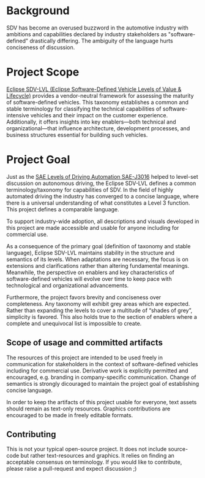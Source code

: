 # Background
SDV has become an overused buzzword in the automotive industry with ambitions and capabilities declared by industry stakeholders as "software-defined" drastically differing. The ambiguity of the language hurts conciseness of discussion.

# Project Scope
[Eclipse SDV-LVL (Eclipse Software-Defined Vehicle Levels of Value & Lifecycle)](https://github.com/eclipse-sdv-lvl) provides a vendor-neutral framework for assessing the maturity of software-defined vehicles. This taxonomy establishes a common and stable terminology for classifying the technical capabilities of software-intensive vehicles and their impact on the customer experience. Additionally, it offers insights into key enablers—both technical and organizational—that influence architecture, development processes, and business structures essential for building such vehicles.

# Project Goal
Just as the [SAE Levels of Driving Automation SAE-J3016](https://www.sae.org/blog/sae-j3016-update) helped to level-set discussion on autonomous driving, the Eclipse SDV-LVL defines a common terminology/taxonomy for capabilities of SDV. In the field of highly automated driving the industry has converged to a concise language, where there is a universal understanding of what constitutes a Level 3 function. This project defines a comparable language.

To support industry-wide adoption, all descriptions and visuals developed in this project are made accessible and usable for anyone including for commercial use.

As a consequence of the primary goal (definition of taxonomy and stable language), Eclipse SDV-LVL maintains stability in the structure and semantics of its levels. When adaptations are necessary, the focus is on extensions and clarifications rather than altering fundamental meanings. Meanwhile, the perspective on enablers and key characteristics of software-defined vehicles will evolve over time to keep pace with technological and organizational advancements.

Furthermore, the project favors brevity and conciseness over completeness. Any taxonomy will exhibit grey areas which are expected. Rather than expanding the levels to cover a multitude of “shades of grey”, simplicity is favored. This also holds true to the section of enablers where a complete and unequivocal list is impossible to create. 

## Scope of usage and committed artifacts
The resources of this project are intended to be used freely in communication for stakeholders in the context of software-defined vehicles including for commercial use. Derivative work is explicitly permitted and encouraged, e.g. branding in company-specific communication. Change of semantics is strongly dicouraged to maintain the project goal of establishing concise language.

In order to keep the artifacts of this project usable for everyone, text assets should remain as text-only resources. Graphics contributions are encouraged to be made in freely editable formats.

## Contributing
This is not your typical open-source project. It does not include source-code but rather text-resources and graphics. It relies on finding an acceptable consensus on terminology. If you would like to contribute, please raise a pull-request and expect discussion ;)
